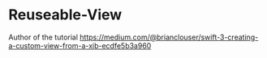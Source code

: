 # Reuseable-View

Author of the tutorial
https://medium.com/@brianclouser/swift-3-creating-a-custom-view-from-a-xib-ecdfe5b3a960
